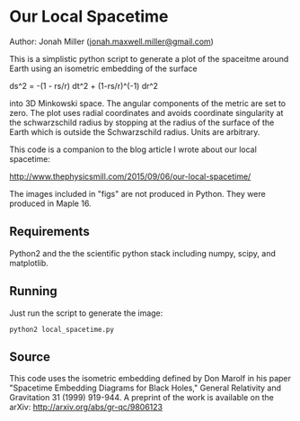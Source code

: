 Our Local Spacetime
===================

Author: Jonah Miller (jonah.maxwell.miller@gmail.com)

This is a simplistic python script to generate a plot of the spaceitme
around Earth using an isometric embedding of the surface

ds^2 = -(1 - rs/r) dt^2 + (1-rs/r)^(-1) dr^2

into 3D Minkowski space. The angular components of the metric are set
to zero. The plot uses radial coordinates and avoids coordinate
singularity at the schwarzschild radius by stopping at the radius of
the surface of the Earth which is outside the Schwarzschild
radius. Units are arbitrary.

This code is a companion to the blog article I wrote about our local
spacetime:
    
http://www.thephysicsmill.com/2015/09/06/our-local-spacetime/

The images included in "figs" are not produced in Python. They were
produced in Maple 16.

Requirements
------------

Python2 and the the scientific python stack including numpy, scipy,
and matplotlib.

Running
-------

Just run the script to generate the image:

```python2 local_spacetime.py```


Source
------

This code uses the isometric embedding defined by Don Marolf in his
paper "Spacetime Embedding Diagrams for Black Holes," General
Relativity and Gravitation 31 (1999) 919-944. A preprint of the work
is available on the arXiv: http://arxiv.org/abs/gr-qc/9806123



